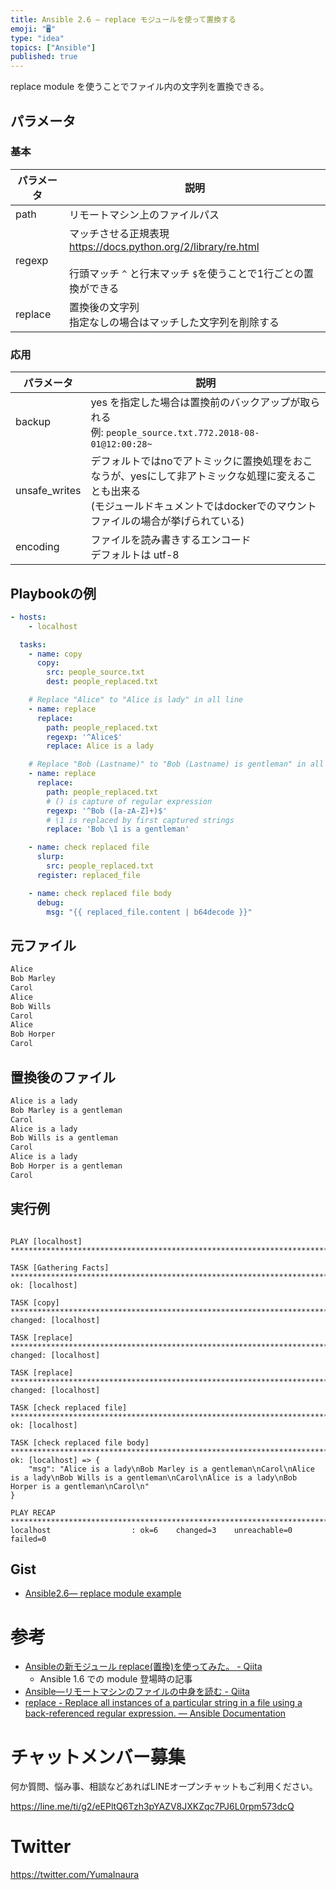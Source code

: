 ```yaml
---
title: Ansible 2.6 — replace モジュールを使って置換する
emoji: "🖥"
type: "idea"
topics: ["Ansible"]
published: true
---
```


replace module を使うことでファイル内の文字列を置換できる。

## パラメータ

### 基本

|パラメータ|説明|
|---|---|
|path|リモートマシン上のファイルパス|
|regexp|マッチさせる正規表現<br>https://docs.python.org/2/library/re.html<br><br>行頭マッチ `^` と行末マッチ `$`を使うことで1行ごとの置換ができる|
|replace|置換後の文字列<br>指定なしの場合はマッチした文字列を削除する|

### 応用

|パラメータ|説明|
|---|---|
|backup|yes を指定した場合は置換前のバックアップが取られる<br>例: `people_source.txt.772.2018-08-01@12:00:28~`|
|unsafe_writes|デフォルトではnoでアトミックに置換処理をおこなうが、yesにして非アトミックな処理に変えることも出来る<br>(モジュールドキュメントではdockerでのマウントファイルの場合が挙げられている)|
|encoding|ファイルを読み書きするエンコード<br>デフォルトは utf-8|

## Playbookの例

```01_replace_playbook.yml
- hosts:
    - localhost

  tasks:
    - name: copy
      copy:
        src: people_source.txt
        dest: people_replaced.txt

    # Replace "Alice" to "Alice is lady" in all line
    - name: replace
      replace:
        path: people_replaced.txt
        regexp: '^Alice$'
        replace: Alice is a lady

    # Replace "Bob (Lastname)" to "Bob (Lastname) is gentleman" in all line
    - name: replace
      replace:
        path: people_replaced.txt
        # () is capture of regular expression
        regexp: '^Bob ([a-zA-Z]+)$'
        # \1 is replaced by first captured strings
        replace: 'Bob \1 is a gentleman'

    - name: check replaced file
      slurp:
        src: people_replaced.txt
      register: replaced_file

    - name: check replaced file body
      debug:
        msg: "{{ replaced_file.content | b64decode }}"
```

## 元ファイル

```people_source.txt
Alice
Bob Marley
Carol
Alice
Bob Wills
Carol
Alice
Bob Horper
Carol
```


## 置換後のファイル

```people_replaced.txt
Alice is a lady
Bob Marley is a gentleman
Carol
Alice is a lady
Bob Wills is a gentleman
Carol
Alice is a lady
Bob Horper is a gentleman
Carol
```


## 実行例

```

PLAY [localhost] **************************************************************************************************************************

TASK [Gathering Facts] ********************************************************************************************************************
ok: [localhost]

TASK [copy] *******************************************************************************************************************************
changed: [localhost]

TASK [replace] ****************************************************************************************************************************
changed: [localhost]

TASK [replace] ****************************************************************************************************************************
changed: [localhost]

TASK [check replaced file] ****************************************************************************************************************
ok: [localhost]

TASK [check replaced file body] ***********************************************************************************************************
ok: [localhost] => {
    "msg": "Alice is a lady\nBob Marley is a gentleman\nCarol\nAlice is a lady\nBob Wills is a gentleman\nCarol\nAlice is a lady\nBob Horper is a gentleman\nCarol\n"
}

PLAY RECAP ********************************************************************************************************************************
localhost                  : ok=6    changed=3    unreachable=0    failed=0   
```

## Gist

- [Ansible2.6— replace module example](https://gist.github.com/YumaInaura/592121dd8dc2a71b796591ccc4564f31)

# 参考

- [Ansibleの新モジュール replace(置換)を使ってみた。 - Qiita](https://qiita.com/volanja/items/54a7dbc75b909e89d8fc)
  - Ansible 1.6 での module 登場時の記事
- [Ansible—リモートマシンのファイルの中身を読む - Qiita](https://qiita.com/YumaInaura/items/6fd98d50067c8f47917a)
- [replace - Replace all instances of a particular string in a file using a back-referenced regular expression. — Ansible Documentation](https://docs.ansible.com/ansible/2.6/modules/replace_module.html)








<!-- Update From Qiita API -->

# チャットメンバー募集


何か質問、悩み事、相談などあればLINEオープンチャットもご利用ください。

https://line.me/ti/g2/eEPltQ6Tzh3pYAZV8JXKZqc7PJ6L0rpm573dcQ





# Twitter


https://twitter.com/YumaInaura


<!-- Update From Qiita API -->



